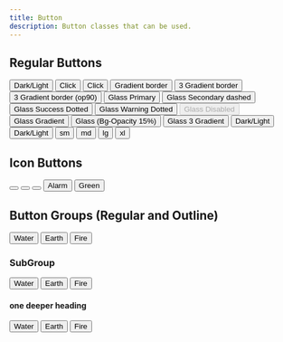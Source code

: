 ```yaml
---
title: Button
description: Button classes that can be used.
---
```


<div class="flex flex-col gap-8 justify-center items-center">
	<section>
		<h2>Regular Buttons</h2>
		<div class="flex justify-center items-center flex-wrap gap-4">
			<button class="btn-primary">Dark/Light</button>
			<button class="btn-tr-primary-tertiary-secondary">Click</button>
			<button class="btn-tr-primary-op50-tertiary-op50-secondary-op50">Click</button>
			<button class="btn-border-surface-800-br-primary-secondary">Gradient border</button>
			<button class="btn-border-surface-800-br-primary-secondary-success">3 Gradient border</button>
			<button class="btn-border-surface-800-op90-br-primary-secondary-success"
				>3 Gradient border (op90)</button
			>
			<button class="btn-glass-primary">Glass Primary</button>
			<!-- Overwritting the default background opacity of 30% for glass buttons -->
			<!-- <button class="btn-glass-primary-op20">Glass Primary</button> -->
			<button class="btn-glass-secondary border-dashed">Glass Secondary dashed</button>
			<button class="btn-glass-success border-dotted">Glass Success Dotted</button>
			<button class="btn-glass-warning border-dotted">Glass Warning Dotted</button>
			<button class="btn-glass-secondary" disabled>Glass Disabled</button>
			<button class="btn-glass-tl-tertiary-primary">Glass Gradient</button>
			<!-- Glass Gradient with non-default opacity values -->
			<button class="btn-glass-tertiary-op15-primary-op15">Glass (Bg-Opacity 15%)</button>
			<button class="btn-glass-tl-tertiary-primary-secondary">Glass 3 Gradient</button>
			<button class="btn-b-primary-secondary">Dark/Light</button>
			<button class="btn-br-primary-400-secondary-800">Dark/Light</button>
			<button class="btn-glass-tl-tertiary-primary-secondary btn-sm">sm</button>
			<button class="btn-glass-tl-tertiary-primary-secondary btn-md">md</button>
			<button class="btn-glass-tl-tertiary-primary-secondary btn-lg">lg</button>
			<button class="btn-glass-tl-tertiary-primary-secondary btn-xl">xl</button>
		</div>
	</section>
	<section>
		<h2>Icon Buttons</h2>
		<div class="flex justify-center items-center flex-wrap gap-4">
			<button class="btn-br-primary-secondary btn-xl">
				<span class="i-material-symbols:notifications-active-rounded" />
			</button>
			<button class="btn-primary btn-icon btn-lg rounded-full">
				<!-- <span class="sr-only">Alarm</span> -->
				<span class="i-material-symbols:notifications-active-rounded" />
			</button>
			<button
				class="btn-border-surface-bl-primary-secondary-success btn-icon rounded-full hover:(text-surface-900)"
			>
				<!-- <span class="sr-only">Alarm</span> -->
				<span class="i-material-symbols:add-shopping-cart-outline-rounded" />
			</button>
			<button class="btn-border-surface-tl-primary-tertiary-error">
				<!-- <span class="sr-only">Alarm</span> -->
				<span class="i-material-symbols:notifications-active-rounded" />
				<span>Alarm</span>
			</button>
			<button class="btn-border-surface-tr-success-warning hover:(text-surface-900)">
				<!-- <span class="sr-only">Alarm</span> -->
				<span class="i-material-symbols:temp-preferences-eco-outline" />
				<span>Green</span>
			</button>
		</div>
	</section>
	<section>
		<h2>Button Groups (Regular and Outline)</h2>
		<div class="btn-group-error-op90">
			<button>
				<span class="text-xl i-material-symbols:water-drop-rounded" />
				<span>Water</span>
			</button>
			<button>
				<span class="text-xl i-material-symbols:globe-uk" />
				<span>Earth</span>
			</button>
			<button>
				<span class="text-xl i-mdi:fire" />
				<span>Fire</span>
			</button>
		</div>
		<h3>SubGroup</h3>
		<div class="btn-group-outline-secondary">
			<button>
				<span class="text-xl i-material-symbols:water-drop-rounded" />
				<span>Water</span>
			</button>
			<button>
				<span class="text-xl i-material-symbols:globe-uk" />
				<span>Earth</span>
			</button>
			<button>
				<span class="text-xl i-mdi:fire" />
				<span>Fire</span>
			</button>
		</div>
		<!-- <div class="btn-group-outline-primary-200 btn-group-text-hover-primary-900"> -->
		<h4 class="py-32">one deeper heading</h4>
		<div class="btn-group-outline-primary-200">
			<button class="hover:(text-primary-900)!">
				<span class="text-xl i-material-symbols:water-drop-rounded" />
				<span>Water</span>
			</button>
			<button class="hover:(text-primary-900)!">
				<span class="text-xl i-material-symbols:globe-uk" />
				<span>Earth</span>
			</button>
			<button class="hover:(text-primary-900)!">
				<span class="text-xl i-mdi:fire" />
				<span>Fire</span>
			</button>
		</div>
	</section>
</div>

<!-- Add a search functionality with all available shortcuts here -->
<style>
	/* h2 {
		@apply text-center text-2xl font-bold text-surface-900-200;
	}

	section {
		@apply flex flex-col gap-4 justify-center items-center py-64;
	} */

	/* p {
		@apply text-surface-900-200;
	} */
</style>

